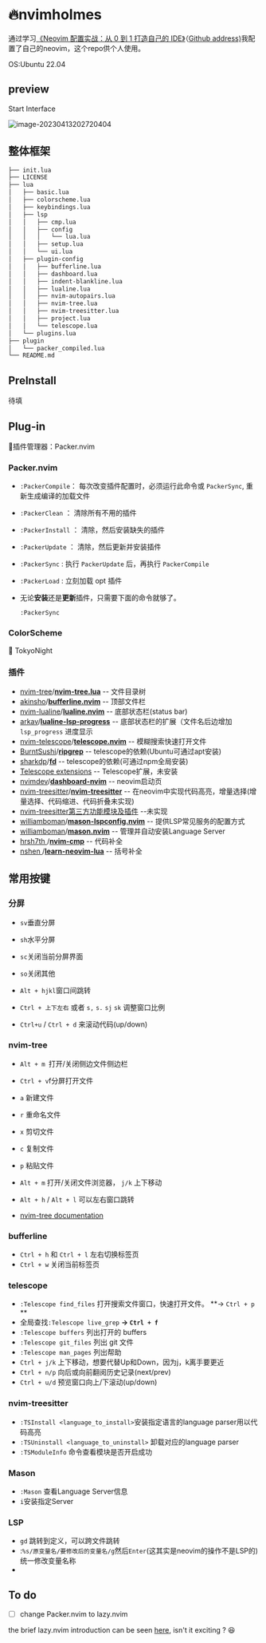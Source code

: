 # :fire:nvimholmes

通过学习[《Neovim 配置实战：从 0 到 1 打造自己的 IDE》](https://juejin.cn/book/7051157342770954277)（[Github address)](https://github.com/nshen/learn-neovim-lua)我配置了自己的neovim，这个repo供个人使用。

OS:Ubuntu 22.04

## preview

Start Interface

![image-20230413202720404](/home/shemol/.config/Typora/typora-user-images/image-20230413202720404.png)





## 整体框架

```txt
├── init.lua
├── LICENSE
├── lua
│   ├── basic.lua
│   ├── colorscheme.lua
│   ├── keybindings.lua
│   ├── lsp
│   │   ├── cmp.lua
│   │   ├── config
│   │   │   └── lua.lua
│   │   ├── setup.lua
│   │   └── ui.lua
│   ├── plugin-config
│   │   ├── bufferline.lua
│   │   ├── dashboard.lua
│   │   ├── indent-blankline.lua
│   │   ├── lualine.lua
│   │   ├── nvim-autopairs.lua
│   │   ├── nvim-tree.lua
│   │   ├── nvim-treesitter.lua
│   │   ├── project.lua
│   │   └── telescope.lua
│   └── plugins.lua
├── plugin
│   └── packer_compiled.lua
└── README.md
```



## PreInstall

待填

## Plug-in

:wind_chime:插件管理器：Packer.nvim

### Packer.nvim

- `:PackerCompile`： 每次改变插件配置时，必须运行此命令或 `PackerSync`, 重新生成编译的加载文件

- `:PackerClean` ： 清除所有不用的插件

- `:PackerInstall` ： 清除，然后安装缺失的插件

- `:PackerUpdate` ： 清除，然后更新并安装插件

- `:PackerSync` : 执行 `PackerUpdate` 后，再执行 `PackerCompile`

- `:PackerLoad` : 立刻加载 opt 插件

- 无论**安装**还是**更新**插件，只需要下面的命令就够了。

  ```
  :PackerSync
  ```

### ColorScheme

:ocean: TokyoNight

### 插件

- [nvim-tree](https://github.com/nvim-tree)/**[nvim-tree.lua](https://github.com/nvim-tree/nvim-tree.lua)**               -- 文件目录树
- [akinsho](https://github.com/akinsho)/**[bufferline.nvim](https://github.com/akinsho/bufferline.nvim)**              -- 顶部文件栏
- [nvim-lualine](https://github.com/nvim-lualine)/**[lualine.nvim](https://github.com/nvim-lualine/lualine.nvim)**            -- 底部状态栏(status bar)
- [arkav](https://github.com/arkav)/**[lualine-lsp-progress](https://github.com/arkav/lualine-lsp-progress)**          -- 底部状态栏的扩展（文件名后边增加 `lsp_progress` 进度显示
- [nvim-telescope](https://github.com/nvim-telescope)/**[telescope.nvim](https://github.com/nvim-telescope/telescope.nvim)** -- 模糊搜索快速打开文件
- [BurntSushi](https://github.com/BurntSushi)/**[ripgrep](https://github.com/BurntSushi/ripgrep)**                        -- telescope的依赖(Ubuntu可通过apt安装)
- [sharkdp](https://github.com/sharkdp)/**[fd](https://github.com/sharkdp/fd)**                                       -- telescope的依赖(可通过npm全局安装)
- [Telescope extensions](https://github.com/nvim-telescope/telescope.nvim/wiki/Extensions)                     -- Telescope扩展，未安装
- [nvimdev](https://github.com/nvimdev)/**[dashboard-nvim](https://github.com/nvimdev/dashboard-nvim)**           -- neovim启动页
- [nvim-treesitter](https://github.com/nvim-treesitter)/**[nvim-treesitter](https://github.com/nvim-treesitter/nvim-treesitter)**  -- 在neovim中实现代码高亮，增量选择(增量选择、代码缩进、代码折叠未实现)
- [nvim-treesitter第三方功能模块及插件](https://github.com/nvim-treesitter/nvim-treesitter/wiki/Extra-modules-and-plugins) --未实现
- [williamboman](https://github.com/williamboman)/**[mason-lspconfig.nvim](https://github.com/williamboman/mason-lspconfig.nvim)**     -- 提供LSP常见服务的配置方式
- [williamboman](https://github.com/williamboman)/**[mason.nvim](https://github.com/williamboman/mason.nvim)**         -- 管理并自动安装Language Server
- [hrsh7th ](https://github.com/hrsh7th)/**[nvim-cmp](https://github.com/hrsh7th/nvim-cmp)**  	                  -- 代码补全
- [nshen ](https://github.com/nshen)/**[learn-neovim-lua](https://github.com/nshen/learn-neovim-lua)**             -- 括号补全         



## 常用按键

### 分屏

- `sv`垂直分屏
- `sh`水平分屏
- `sc`关闭当前分屏界面
- `so`关闭其他
- `Alt + hjkl`窗口间跳转

-  `Ctrl + 上下左右` 或者 `s,` `s.` `sj` `sk` 调整窗口比例
-  `Ctrl+u` / `Ctrl + d` 来滚动代码(up/down)



### nvim-tree

- `Alt + m `打开/关闭侧边文件侧边栏

- `Ctrl + v`f分屏打开文件

- `a` 新建文件

- `r` 重命名文件

- `x` 剪切文件

- `c` 复制文件

- `p` 粘贴文件

-  `Alt + m` 打开/关闭文件浏览器， `j/k` 上下移动

-   `Alt + h` / `Alt + l` 可以左右窗口跳转

- [nvim-tree documentation](https://docs.rockylinux.org/books/nvchad/nvchad_ui/nvimtree/)

### bufferline

- `Ctrl + h` 和 `Ctrl + l` 左右切换标签页
- `Ctrl + w` 关闭当前标签页

### telescope

- `:Telescope find_files` 打开搜索文件窗口，快速打开文件。 **-> `Ctrl + p` **
- 全局查找`:Telescope live_grep`   **-> `Ctrl + f`**  
-  `:Telescope buffers` 列出打开的 buffers
-  `:Telescope git_files` 列出 git 文件
- `:Telescope man_pages` 列出帮助
- `Ctrl + j/k` 上下移动，想要代替Up和Down，因为j，k离手要更近
- `Ctrl + n/p` 向后或向前翻阅历史记录(next/prev)
- `Ctrl + u/d` 预览窗口向上/下滚动(up/down)

### nvim-treesitter

- `:TSInstall <language_to_install>`安装指定语言的language parser用以代码高亮
-  `:TSUninstall <language_to_uninstall>` 卸载对应的language parser
-  `:TSModuleInfo` 命令查看模块是否开启成功

### Mason

- `:Mason` 查看Language Server信息
- `i`安装指定Server

### LSP

- `gd` 跳转到定义，可以跨文件跳转
- :`%s/原变量名/要修改后的变量名/g`然后`Enter`(这其实是neovim的操作不是LSP的)统一修改变量名称
- 

## To do

- [ ] change Packer.nvim to lazy.nvim 

the brief lazy.nvim introduction can be seen [here](https://zhuanlan.zhihu.com/p/599306319), isn't it exciting ? :laughing:

